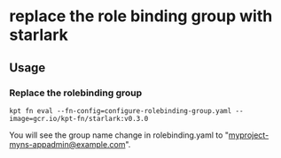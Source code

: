 # replace the role binding group with starlark

## Usage

### Replace the rolebinding group
`kpt fn eval --fn-config=configure-rolebinding-group.yaml --image=gcr.io/kpt-fn/starlark:v0.3.0`

You will see the group name change in rolebinding.yaml to "myproject-myns-appadmin@example.com".

